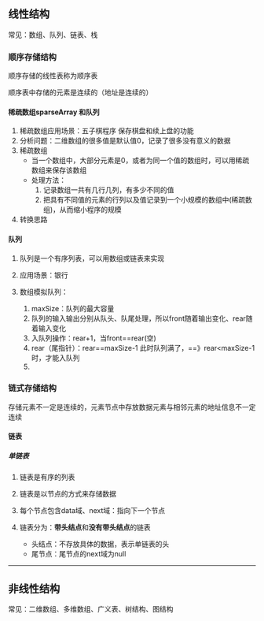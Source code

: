 ## 线性结构

常见：数组、队列、链表、栈

### 顺序存储结构

顺序存储的线性表称为顺序表

顺序表中存储的元素是连续的（地址是连续的）

#### 稀疏数组sparseArray 和队列

1. 稀疏数组应用场景：五子棋程序 保存棋盘和续上盘的功能
2. 分析问题：二维数组的很多值是默认值0，记录了很多没有意义的数据
3. 稀疏数组
   - 当一个数组中，大部分元素是0，或者为同一个值的数组时，可以用稀疏数组来保存该数组
   - 处理方法：
     1. 记录数组一共有几行几列，有多少不同的值
     2. 把具有不同值的元素的行列以及值记录到一个小规模的数组中(稀疏数组)，从而缩小程序的规模
4. 转换思路

#### 队列

1. 队列是一个有序列表，可以用数组或链表来实现

2. 应用场景：银行

3. 数组模拟队列：

   1. maxSize：队列的最大容量
   2. 队列的输入输出分别从队头、队尾处理，所以front随着输出变化、rear随着输入变化
   3. 入队列操作：rear+1，当front==rear(空)
   4. rear（尾指针）：rear==maxSize-1 此时队列满了，==》rear<maxSize-1时，才能入队列
   5. 

   

### 链式存储结构

存储元素不一定是连续的，元素节点中存放数据元素与相邻元素的地址信息不一定连续

#### 链表

##### 单链表

1. 链表是有序的列表

2. 链表是以节点的方式来存储数据

3. 每个节点包含data域、next域：指向下一个节点

4. 链表分为：**带头结点**和**没有带头结点**的链表

   - 头结点：不存放具体的数据，表示单链表的头
   - 尾节点：尾节点的next域为null

   

---

## 非线性结构

常见：二维数组、多维数组、广义表、树结构、图结构